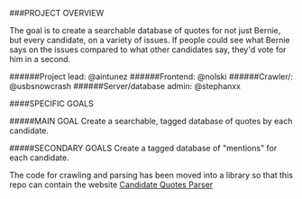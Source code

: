 ###PROJECT OVERVIEW

The goal is to create a searchable database of quotes for not just Bernie, but every candidate, on a variety of issues. If people could see what Bernie says on the issues compared to what other candidates say, they'd vote for him in a second.

######Project lead: @aintunez
######Frontend: @nolski
######Crawler/: @usbsnowcrash
######Server/database admin: @stephanxx

####SPECIFIC GOALS

#####MAIN GOAL
Create a searchable, tagged database of quotes by each candidate.

#####SECONDARY GOALS
Create a tagged database of "mentions" for each candidate.

The code for crawling and parsing has been moved into a library so that this repo can contain the website
[Candidate Quotes Parser](https://github.com/SandersForPresident/candidate_quotes)

